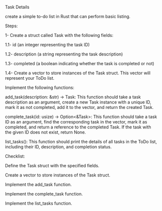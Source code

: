 Task Details

create a simple to-do list in Rust that can perform basic listing.

Steps:

1- Create a struct called Task with the following fields:

1.1- id (an integer representing the task ID)

1.2- description (a string representing the task description)

1.3- completed (a boolean indicating whether the task is completed or not)

1.4- Create a vector to store instances of the Task struct. This vector will represent your ToDo list.

Implement the following functions:

add_task(description: &str) -> Task: 
    This function should take a task description as an argument, 
    create a new Task instance with a unique ID, 
    mark it as not completed, 
    add it to the vector, 
    and return the created Task.

complete_task(id: usize) -> Option<&Task>: This function should take a task ID as an argument, find the corresponding task in the vector, mark it as completed, and return a reference to the completed Task. If the task with the given ID does not exist, return None.

list_tasks(): This function should print the details of all tasks in the ToDo list, including their ID, description, and completion status.

Checklist:

Define the Task struct with the specified fields.

Create a vector to store instances of the Task struct.

Implement the add_task function.

Implement the complete_task function.

Implement the list_tasks function.

